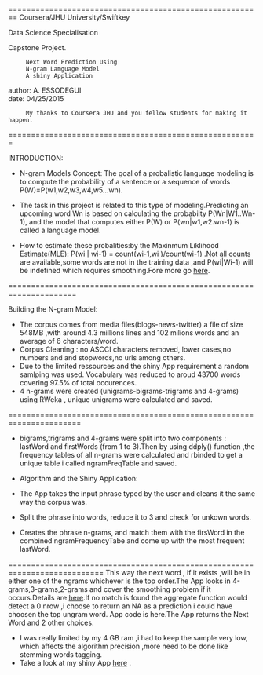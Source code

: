 

========================================================
 Coursera/JHU University/Swiftkey
 
 Data Science Specialisation

 Capstone Project.

         Next Word Prediction Using
         N-gram Lamguage Model
         A shiny Application

author: A. ESSODEGUI  
date:   04/25/2015

         My thanks to Coursera JHU and you fellow students for making it happen.

=======================================================

INTRODUCTION:
* N-gram Models Concept: The goal of a probalistic language modeling is to
compute the probability of a sentence or a sequence of words P(W)=P(w1,w2,w3,w4,w5...wn).

* The task in this project is related to this type of modeling.Predicting an upcoming word Wn is based on calculating the probabilty P(Wn|W1..Wn-1), and the model that computes either P(W) or P(wn|w1,w2.wn-1) is called a language model.

* How to estimate these probalities:by the Maxinmum Liklihood Estimate(MLE): P(wi | wi-1) = count(wi-1,wi )/count(wi-1) .Not all counts are available,some words are not in the training data ,and P(wi|Wi-1) will be indefined which requires smoothing.Fore more go [here](https://www.coursera.org/course/nlp).

=====================================================================

 Building the N-gram Model: 
 * The corpus comes from media files(blogs-news-twitter) a file of size 548MB ,with around 4.3 millions lines and 102 milions words and an average of 6 characters/word.
 * Corpus Cleaning : no ASCCI characters removed, lower cases,no numbers and and stopwords,no urls among others.
 * Due to the limited ressources and the shiny App requirement a random samlping was used. Vocabulary was reduced to aroud 43700 words covering 97.5% of total occurences.
 * 4 n-grams were created (unigrams-bigrams-trigrams and 4-grams) using RWeka , unique unigrams were calculated and saved.
 
======================================================================
 
 * bigrams,trigrams and 4-grams were split into two components : lastWord and firstWords (from 1 to 3).Then by using ddply() function ,the frequency tables of all n-grams were calculated and rbinded to get a unique table i called ngramFreqTable and saved.
 
 * Algorithm and the Shiny Application:
 
 * The App takes the input phrase typed by the user and cleans it the same way the corpus was.
 
 * Split the phrase into words, reduce it to 3 and check for unkown words.
 * Creates the phrase n-grams, and match them with the firsWord in the combined ngramFrequencyTabe and come up with the most frequent lastWord.
 
===========================================================================
 This way the next word , if it exists ,will be in either one of the ngrams whichever is the top order.The App looks in 4-grams,3-grams,2-grams and cover the smoothing problem if it occurs.Details are [here](https://github.com/apikou/CapstoneProjectShinyApp.git).If no match is found the aggregate function would detect a 0 nrow ,i choose to return an NA as a prediction i could have choosen the top ungram word. App code is here.The App returns the Next Word and 2 other choices.
 * I was really limited by my 4 GB ram ,i had to keep the sample very low,
 which affects the algorithm precision ,more need to be done like stemming words tagging.
 * Take a look at my shiny App [here](https://apikou.shinyapps.io/SwiftKeyShinyApp/) .  
 
           
